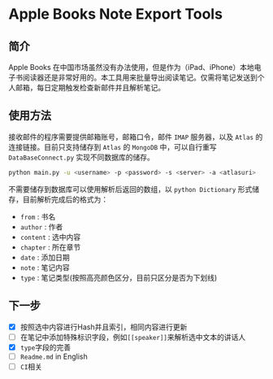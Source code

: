 # Apple Books Note Export Tools

## 简介

Apple Books 在中国市场虽然没有办法使用，但是作为（iPad、iPhone）本地电子书阅读器还是非常好用的。本工具用来批量导出阅读笔记。仅需将笔记发送到个人邮箱，每日定期触发检查新邮件并且解析笔记。

## 使用方法

接收邮件的程序需要提供邮箱账号，邮箱口令，邮件 `IMAP` 服务器，以及 `Atlas` 的连接链接。目前只支持储存到 `Atlas` 的 `MongoDB` 中，可以自行重写 `DataBaseConnect.py` 实现不同数据库的储存。

```bash
python main.py -u <username> -p <password> -s <server> -a <atlasuri>
```

不需要储存到数据库可以使用解析后返回的数组，以 `python Dictionary` 形式储存，目前解析完成后的格式为：

- `from` : 书名
- `author` : 作者
- `content` : 选中内容
- `chapter` : 所在章节
- `date` : 添加日期
- `note` : 笔记内容
- `type` : 笔记类型(按照高亮颜色区分，目前只区分是否为下划线)

## 下一步

- [x] 按照选中内容进行Hash并且索引，相同内容进行更新
- [ ] 在笔记中添加特殊标识字段，例如`[[speaker]]`来解析选中文本的讲话人
- [x] `type`字段的完善
- [ ] `Readme.md` in English
- [ ] `CI`相关